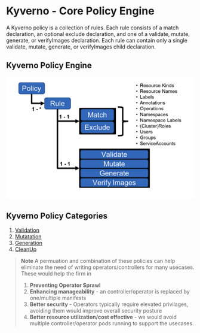 # Kyverno - Core Policy Engine

A Kyverno policy is a collection of rules. Each rule consists of a match declaration, an optional exclude declaration, and one of a validate, mutate, generate, or verifyImages declaration. Each rule can contain only a single validate, mutate, generate, or verifyImages child declaration.

## Kyverno Policy Engine
![Kyerno Policy](../00-prerequisites/images/Kyverno-policy.png)

## Kyverno Policy Categories

1. [Validation](./01-validation/)
2. [Mutatation](./02-mutation/)
3. [Generation](./03-generation/)
4. [CleanUp](./04-cleanup/)

> **Note**
> A permuation and combination of these policies can help eliminate the need of writing operators/controllers for many usecases. These would help the firm in
> 1. **Preventing Operator Sprawl**
> 2. **Enhancing manageability** - an controller/operator is replaced by one/multiple manifests
> 3. **Better security** - Operators typically require elevated privilages, avoiding them would improve overall security posture
> 4. **Better resource utilization/cost effective** - we would avoid multiple controller/operator pods running to support the usecases.